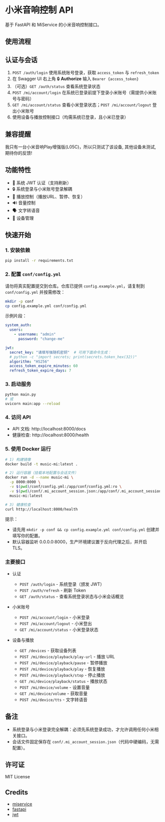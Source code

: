 # 小米音响控制 API

基于 FastAPI 和 MiService 的小米音响控制接口。

## 使用流程

## 认证与会话

1. `POST /auth/login` 使用系统账号登录，获取 `access_token` 与 `refresh_token`
2. 在 Swagger UI 右上角 🔒 **Authorize** 输入 `Bearer {access_token}`
3. （可选）`GET /auth/status` 查看系统登录状态
4. `POST /mi/account/login` 在系统已登录前提下登录小米账号（需提供小米账号与密码）
5. `GET /mi/account/status` 查看小米登录状态；`POST /mi/account/logout` 登出小米账号
6. 使用设备与播放控制接口（均需系统已登录，且小米已登录）

## 兼容提醒

我只有一台小米音响Play增强版(L05C)，所以只测试了该设备, 其他设备未测试, 期待你的反馈!

## 功能特性

- 🔐 系统 JWT 认证（支持刷新）
- 🔒 系统登录与小米账号登录解耦
- 🎵 播放控制（播放URL、暂停、恢复）
- 🔊 音量控制
- 🗣️ 文字转语音
- 📱 设备管理

## 快速开始

### 1. 安装依赖

```bash
pip install -r requirements.txt
```

### 2. 配置 `conf/config.yml`

请勿将真实配置提交到仓库。仓库已提供 `config.example.yml`，请复制到 `conf/config.yml` 并按需修改：

```bash
mkdir -p conf
cp config.example.yml conf/config.yml
```

示例片段：

```yaml
system_auth:
  users:
    - username: "admin"
      password: "change-me"

jwt:
  secret_key: "请填写强随机密钥"  # 可用下面命令生成：
  # python -c "import secrets; print(secrets.token_hex(32))"
  algorithm: "HS256"
  access_token_expire_minutes: 60
  refresh_token_expire_days: 7
```

### 3. 启动服务

```bash
python main.py
# 或
uvicorn main:app --reload
```

### 4. 访问 API

- API 文档: http://localhost:8000/docs
- 健康检查: http://localhost:8000/health

### 5. 使用 Docker 运行

```bash
# 1) 构建镜像
docker build -t music-mi:latest .

# 2) 运行容器（挂载本地配置与会话文件）
docker run -d --name music-mi \
  -p 8000:8000 \
  -v $(pwd)/conf/config.yml:/app/conf/config.yml:ro \
  -v $(pwd)/conf/.mi_account_session.json:/app/conf/.mi_account_session.json \
  music-mi:latest

# 3) 健康检查
curl http://localhost:8000/health
```

提示：
- 请先用 `mkdir -p conf && cp config.example.yml conf/config.yml` 创建并填写你的配置。
- 默认容器监听 0.0.0.0:8000，生产环境建议置于反向代理之后，并开启 TLS。

### 主要接口

- 认证
  - `POST /auth/login` - 系统登录（颁发 JWT）
  - `POST /auth/refresh` - 刷新 Token
  - `GET /auth/status` - 查看系统登录状态与小米会话概览

- 小米账号
  - `POST /mi/account/login` - 小米登录
  - `POST /mi/account/logout` - 小米登出
  - `GET /mi/account/status` - 小米登录状态

- 设备与播放
  - `GET /devices` - 获取设备列表
  - `POST /mi/device/playback/play-url` - 播放 URL
  - `POST /mi/device/playback/pause` - 暂停播放
  - `POST /mi/device/playback/play` - 恢复播放
  - `POST /mi/device/playback/stop` - 停止播放
  - `GET /mi/device/playback/status` - 播放状态
  - `POST /mi/device/volume` - 设置音量
  - `GET /mi/device/volume` - 获取音量
  - `POST /mi/device/tts` - 文字转语音

## 备注

- 系统登录与小米登录完全解耦：必须先系统登录成功，才允许调用任何小米相关接口。
- 会话文件固定保存在 `conf/.mi_account_session.json`（代码中硬编码，无需配置）。

## 许可证

MIT License

## Credits

- [miservice](https://github.com/Yonsm/MiService)
- [fastapi](https://github.com/fastapi/fastapi)
- [jwt](https://github.com/jpadilla/pyjwt)
  
